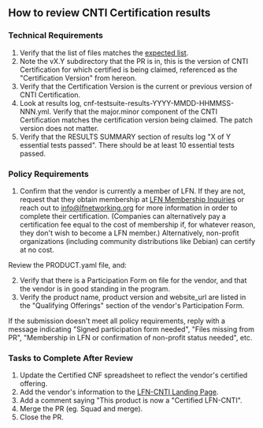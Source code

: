 ## How to review CNTI Certification results

### Technical Requirements

1. Verify that the list of files matches the [expected list](https://github.com/lfn-cnti/certification/blob/main/instructions.md#contents-of-the-pr).
1. Note the vX.Y subdirectory that the PR is in, this is the version of CNTI Certification for which certified is being claimed, referenced as the "Certification Version" from hereon.
1. Verify that the Certification Version is the current or previous version of CNTI Certification.
1. Look at results log, cnf-testsuite-results-YYYY-MMDD-HHMMSS-NNN.yml. Verify that the major.minor component of the CNTI Certification matches the certification version being claimed. The patch version does not matter.
1. Verify that the RESULTS SUMMARY section of results log "X of Y essential tests passed". There should be at least 10 essential tests passed.

### Policy Requirements
1. Confirm that the vendor is currently a member of LFN. If they are not, request that they obtain membership at [LFN Membership Inquiries](https://lfnetworking.org/join/) or reach out to info@lfnetworking.org for more information in order to complete their certification. (Companies can alternatively pay a certification fee equal to the cost of membership if, for whatever reason, they don't wish to become a LFN member.) Alternatively, non-profit organizations (including community distributions like Debian) can certify at no cost.

Review the PRODUCT.yaml file, and:

2. Verify that there is a Participation Form on file for the vendor, and that the vendor is in good standing in the program.
3. Verify the product name, product version and website_url are listed in the "Qualifying Offerings" section of the vendor's Participation Form.

If the submission doesn't meet all policy requirements, reply with a message indicating "Signed participation form needed", "Files missing from PR", "Membership in LFN or confirmation of non-profit status needed", etc.

### Tasks to Complete After Review
1. Update the Certified CNF spreadsheet to reflect the vendor's certified offering.
2. Add the vendor's information to the [LFN-CNTI Landing Page](https://lfnetworking.org/cloud-native-telecom-initiative).
3. Add a comment saying "This product is now a "Certified LFN-CNTI".
4. Merge the PR (eg. Squad and merge).
5. Close the PR.
